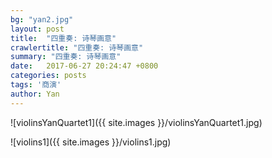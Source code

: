 ```yaml
---
bg: "yan2.jpg"
layout: post
title:  "四重奏: 诗琴画意"
crawlertitle: "四重奏: 诗琴画意"
summary: "四重奏: 诗琴画意"
date:   2017-06-27 20:24:47 +0800
categories: posts
tags: '商演'
author: Yan
---
```


![violinsYanQuartet1]({{ site.images }}/violinsYanQuartet1.jpg)

![violins1]({{ site.images }}/violins1.jpg)

